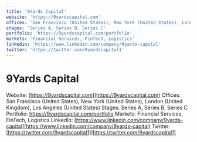 ```yaml
---
title: '9Yards Capital'
website: 'https://9yardscapital.com'
offices: 'San Francisco (United States), New York (United States), London (United Kingdom), Los Angeles (United States)'
stages: 'Series A, Series B, Series C'
portfolio: 'https://9yardscapital.com/portfolio'
markets: 'Financial Services, FinTech, Logistics'
linkedin: 'https://www.linkedin.com/company/9yards-capital'
twitter: 'https://twitter.com/9yardscapital1'
---
```


# 9Yards Capital
Website: [https://9yardscapital.com](https://9yardscapital.com)
Offices: San Francisco (United States), New York (United States), London (United Kingdom), Los Angeles (United States)
Stages: Series A, Series B, Series C
Portfolio: https://9yardscapital.com/portfolio
Markets: Financial Services, FinTech, Logistics
LinkedIn: [https://www.linkedin.com/company/9yards-capital](https://www.linkedin.com/company/9yards-capital)
Twitter: [https://twitter.com/9yardscapital1](https://twitter.com/9yardscapital1)
